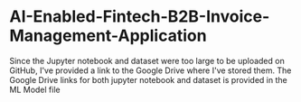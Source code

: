 # AI-Enabled-Fintech-B2B-Invoice-Management-Application

Since the Jupyter notebook and dataset were too large to be uploaded on GitHub, I've provided a link to the Google Drive where I've stored them. The Google Drive links for both jupyter notebook and dataset is provided in the ML Model file
